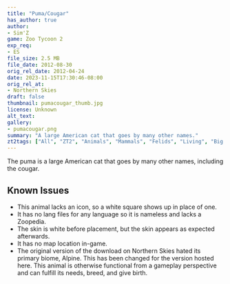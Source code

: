 ```yaml
---
title: "Puma/Cougar"
has_author: true
author: 
- Sim'Z
game: Zoo Tycoon 2
exp_req: 
- ES
file_size: 2.5 MB
file_date: 2012-08-30
orig_rel_date: 2012-04-24
date: 2023-11-15T17:30:46-08:00
orig_rel_at: 
- Northern Skies
draft: false
thumbnail: pumacougar_thumb.jpg
license: Unknown
alt_text: 
gallery:
- pumacougar.png
summary: "A large American cat that goes by many other names."
zt2tags: ["All", "ZT2", "Animals", "Mammals", "Felids", "Living", "Big Cats", "South American"]
---
```


The puma is a large American cat that goes by many other names, including the cougar.

## Known Issues

- This animal lacks an icon, so a white square shows up in place of one.
- It has no lang files for any language so it is nameless and lacks a Zoopedia.
- The skin is white before placement, but the skin appears as expected afterwards.
- It has no map location in-game.
- The original version of the download on Northern Skies hated its primary biome, Alpine. This has been changed for the version hosted here.
This animal is otherwise functional from a gameplay perspective and can fulfill its needs, breed, and give birth.